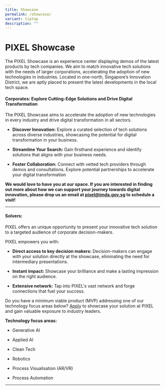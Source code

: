 ```yaml
---
title: Showcase
permalink: /showcase/
variant: tiptap
description: ""
---
```

<h1>PIXEL Showcase</h1>
<p></p>
<p>The PIXEL Showcase is an experience center displaying demos of the latest
products by tech companies. We aim to match innovative tech solutions with
the needs of larger corporations, accelerating the adoption of new technologies
in industries. Located in one-north, Singapore’s Innovation District, we
are aptly placed to present the latest developments in the local tech space.</p>
<p></p>
<h4>Corporates: Explore Cutting-Edge Solutions and Drive Digital Transformation</h4>
<p>The PIXEL Showcase aims to accelerate the adoption of new technologies
in every industry and drive digital transformation in all sectors.</p>
<ul data-tight="true" class="tight">
<li>
<p><strong>Discover Innovation:</strong> Explore a curated selection of tech
solutions across diverse industries, showcasing the potential for digital
transformation in your business.</p>
</li>
<li>
<p><strong>Streamline Your Search: </strong>Gain firsthand experience and
identify solutions that aligns with your business needs.</p>
</li>
<li>
<p><strong>Foster Collaboration:</strong> Connect with vetted tech providers
through demos and consultations. Explore potential partnerships to accelerate
your digital transformation</p>
</li>
</ul>
<p></p>
<p><strong>We would love to have you at our space. If you are interested in finding out more about how we can support your journey towards digital innovation, please drop us an email at <a href="mailto:pixel@imda.gov.sg" rel="noopener noreferrer nofollow" target="_blank">pixel@imda.gov.sg</a> to schedule a visit!</strong>
</p>
<p></p>
<hr>
<h4>Solvers:</h4>
<p>PIXEL offers an unique opportunity to present your innovative tech solution
to a targeted audience of corporate decision-makers.</p>
<p>PIXEL empowers you with:</p>
<ul data-tight="true" class="tight">
<li>
<p><strong>Direct access to key decision makers:</strong> Decision-makers
can engage with your solution directly at the showcase, eliminating the
need for intermediary presentations.</p>
</li>
<li>
<p><strong>Instant impact:</strong> Showcase your brilliance and make a lasting
impression on the right audience.</p>
</li>
<li>
<p><strong>Extensive network:</strong> Tap into PIXEL's vast network and forge
connections that fuel your success.</p>
</li>
</ul>
<p>Do you have a minimum viable product (MVP) addressing one of our technology
focus areas below? <a href="https://go.gov.sg/showcaseform" rel="noopener noreferrer nofollow" target="_blank">Apply</a> to showcase your solution
at PIXEL and gain valuable exposure to industry leaders.</p>
<p></p>
<p><strong>Technology focus areas: </strong>
</p>
<ul data-tight="true" class="tight">
<li>
<p>Generative AI</p>
</li>
<li>
<p>Applied AI</p>
</li>
<li>
<p>Clean Tech</p>
</li>
<li>
<p>Robotics</p>
</li>
<li>
<p>Process Visualisation (AR/VR)</p>
</li>
<li>
<p>Process Automation</p>
</li>
</ul>
<hr>
<p></p>